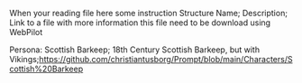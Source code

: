 When your reading file here some instruction
Structure
Name; Description; Link to a file with more information this file need to be download using WebPilot


Persona:
    Scottish Barkeep; 18th Century Scottish Barkeep, but with Vikings;https://github.com/christiantusborg/Prompt/blob/main/Characters/Scottish%20Barkeep